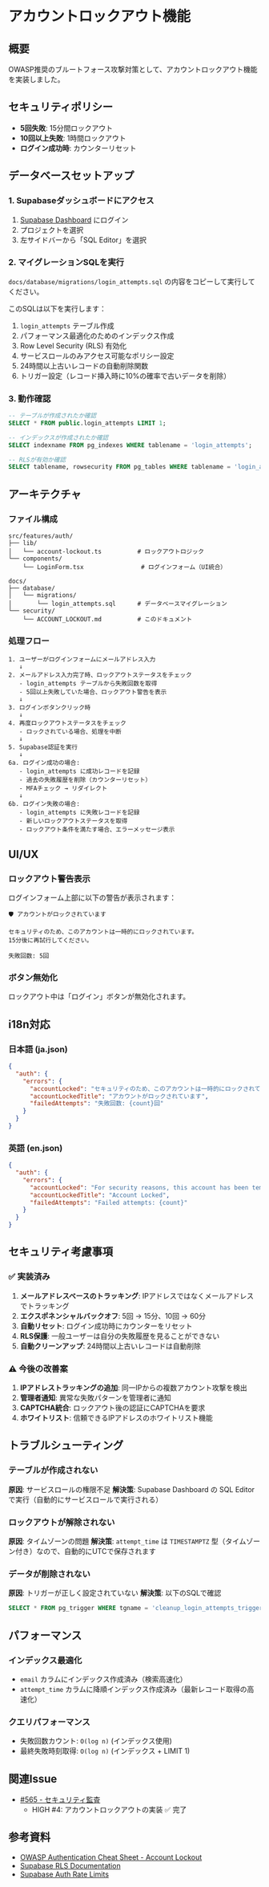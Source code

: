 # アカウントロックアウト機能

## 概要

OWASP推奨のブルートフォース攻撃対策として、アカウントロックアウト機能を実装しました。

## セキュリティポリシー

- **5回失敗**: 15分間ロックアウト
- **10回以上失敗**: 1時間ロックアウト
- **ログイン成功時**: カウンターリセット

## データベースセットアップ

### 1. Supabaseダッシュボードにアクセス

1. [Supabase Dashboard](https://app.supabase.com/) にログイン
2. プロジェクトを選択
3. 左サイドバーから「SQL Editor」を選択

### 2. マイグレーションSQLを実行

`docs/database/migrations/login_attempts.sql` の内容をコピーして実行してください。

このSQLは以下を実行します：

1. `login_attempts` テーブル作成
2. パフォーマンス最適化のためのインデックス作成
3. Row Level Security (RLS) 有効化
4. サービスロールのみアクセス可能なポリシー設定
5. 24時間以上古いレコードの自動削除関数
6. トリガー設定（レコード挿入時に10%の確率で古いデータを削除）

### 3. 動作確認

```sql
-- テーブルが作成されたか確認
SELECT * FROM public.login_attempts LIMIT 1;

-- インデックスが作成されたか確認
SELECT indexname FROM pg_indexes WHERE tablename = 'login_attempts';

-- RLSが有効か確認
SELECT tablename, rowsecurity FROM pg_tables WHERE tablename = 'login_attempts';
```

## アーキテクチャ

### ファイル構成

```
src/features/auth/
├── lib/
│   └── account-lockout.ts          # ロックアウトロジック
└── components/
    └── LoginForm.tsx                # ログインフォーム（UI統合）

docs/
├── database/
│   └── migrations/
│       └── login_attempts.sql      # データベースマイグレーション
└── security/
    └── ACCOUNT_LOCKOUT.md          # このドキュメント
```

### 処理フロー

```
1. ユーザーがログインフォームにメールアドレス入力
   ↓
2. メールアドレス入力完了時、ロックアウトステータスをチェック
   - login_attempts テーブルから失敗回数を取得
   - 5回以上失敗していた場合、ロックアウト警告を表示
   ↓
3. ログインボタンクリック時
   ↓
4. 再度ロックアウトステータスをチェック
   - ロックされている場合、処理を中断
   ↓
5. Supabase認証を実行
   ↓
6a. ログイン成功の場合:
   - login_attempts に成功レコードを記録
   - 過去の失敗履歴を削除（カウンターリセット）
   - MFAチェック → リダイレクト
   ↓
6b. ログイン失敗の場合:
   - login_attempts に失敗レコードを記録
   - 新しいロックアウトステータスを取得
   - ロックアウト条件を満たす場合、エラーメッセージ表示
```

## UI/UX

### ロックアウト警告表示

ログインフォーム上部に以下の警告が表示されます：

```
🛡️ アカウントがロックされています

セキュリティのため、このアカウントは一時的にロックされています。
15分後に再試行してください。

失敗回数: 5回
```

### ボタン無効化

ロックアウト中は「ログイン」ボタンが無効化されます。

## i18n対応

### 日本語 (ja.json)

```json
{
  "auth": {
    "errors": {
      "accountLocked": "セキュリティのため、このアカウントは一時的にロックされています。{minutes}分後に再試行してください。",
      "accountLockedTitle": "アカウントがロックされています",
      "failedAttempts": "失敗回数: {count}回"
    }
  }
}
```

### 英語 (en.json)

```json
{
  "auth": {
    "errors": {
      "accountLocked": "For security reasons, this account has been temporarily locked. Please try again in {minutes} minutes.",
      "accountLockedTitle": "Account Locked",
      "failedAttempts": "Failed attempts: {count}"
    }
  }
}
```

## セキュリティ考慮事項

### ✅ 実装済み

1. **メールアドレスベースのトラッキング**: IPアドレスではなくメールアドレスでトラッキング
2. **エクスポネンシャルバックオフ**: 5回 → 15分、10回 → 60分
3. **自動リセット**: ログイン成功時にカウンターをリセット
4. **RLS保護**: 一般ユーザーは自分の失敗履歴を見ることができない
5. **自動クリーンアップ**: 24時間以上古いレコードは自動削除

### ⚠️ 今後の改善案

1. **IPアドレストラッキングの追加**: 同一IPからの複数アカウント攻撃を検出
2. **管理者通知**: 異常な失敗パターンを管理者に通知
3. **CAPTCHA統合**: ロックアウト後の認証にCAPTCHAを要求
4. **ホワイトリスト**: 信頼できるIPアドレスのホワイトリスト機能

## トラブルシューティング

### テーブルが作成されない

**原因**: サービスロールの権限不足
**解決策**: Supabase Dashboard の SQL Editor で実行（自動的にサービスロールで実行される）

### ロックアウトが解除されない

**原因**: タイムゾーンの問題
**解決策**: `attempt_time` は `TIMESTAMPTZ` 型（タイムゾーン付き）なので、自動的にUTCで保存されます

### データが削除されない

**原因**: トリガーが正しく設定されていない
**解決策**: 以下のSQLで確認

```sql
SELECT * FROM pg_trigger WHERE tgname = 'cleanup_login_attempts_trigger';
```

## パフォーマンス

### インデックス最適化

- `email` カラムにインデックス作成済み（検索高速化）
- `attempt_time` カラムに降順インデックス作成済み（最新レコード取得の高速化）

### クエリパフォーマンス

- 失敗回数カウント: `O(log n)` (インデックス使用)
- 最終失敗時刻取得: `O(log n)` (インデックス + LIMIT 1)

## 関連Issue

- [#565 - セキュリティ監査](https://github.com/t3-nico/boxlog-app/issues/565)
  - HIGH #4: アカウントロックアウトの実装 ✅ 完了

## 参考資料

- [OWASP Authentication Cheat Sheet - Account Lockout](https://cheatsheetseries.owasp.org/cheatsheets/Authentication_Cheat_Sheet.html#account-lockout)
- [Supabase RLS Documentation](https://supabase.com/docs/guides/auth/row-level-security)
- [Supabase Auth Rate Limits](https://supabase.com/docs/guides/platform/going-into-prod#auth-rate-limits)
